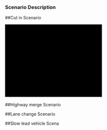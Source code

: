 ### Scenario Description

##Cut in Scenario

![](https://github.com/PerpetuumProgress/OVAL-Assets/blob/dev/algorithms/esmini/scenarios/Examples/Overtaker.gif)


##Highway merge Scenario


##Lane change Scenario


##Slow lead vehicle Scena
